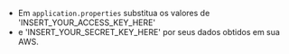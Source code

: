 - Em `application.properties` substitua os valores de 'INSERT_YOUR_ACCESS_KEY_HERE'
-  e 'INSERT_YOUR_SECRET_KEY_HERE' por seus dados obtidos em sua AWS.

